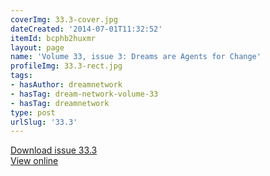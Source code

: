 ```yaml
---
coverImg: 33.3-cover.jpg
dateCreated: '2014-07-01T11:32:52'
itemId: bcphb2huxmr
layout: page
name: 'Volume 33, issue 3: Dreams are Agents for Change'
profileImg: 33.3-rect.jpg
tags:
- hasAuthor: dreamnetwork
- hasTag: dream-network-volume-33
- hasTag: dreamnetwork
type: post
urlSlug: '33.3'
---
```

<a href="../files/pdfs/Volume_33/33.3_change.pdf" download="">Download issue 33.3</a><br><a href="../files/pdfs/Volume_33/33.3_change.pdf">View online</a>